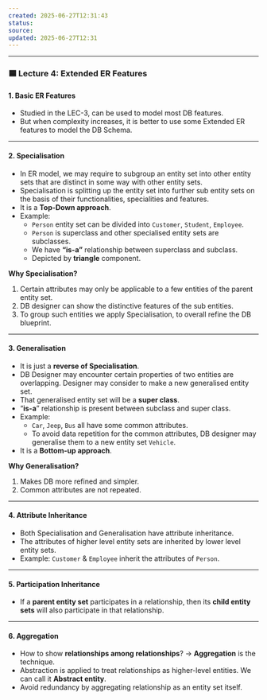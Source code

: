 ```yaml
---
created: 2025-06-27T12:31:43
status: 
source: 
updated: 2025-06-27T12:31
---
```

---

### 🟦 Lecture 4: Extended ER Features

#### 1. Basic ER Features
- Studied in the LEC-3, can be used to model most DB features.
- But when complexity increases, it is better to use some Extended ER features to model the DB Schema.

---

#### 2. Specialisation
- In ER model, we may require to subgroup an entity set into other entity sets that are distinct in some way with other entity sets.
- Specialisation is splitting up the entity set into further sub entity sets on the basis of their functionalities, specialities and features.
- It is a **Top-Down approach**.
- Example:
  - `Person` entity set can be divided into `Customer`, `Student`, `Employee`.
  - `Person` is superclass and other specialised entity sets are subclasses.
  - We have **“is-a”** relationship between superclass and subclass.
  - Depicted by **triangle** component.

**Why Specialisation?**
1. Certain attributes may only be applicable to a few entities of the parent entity set.
2. DB designer can show the distinctive features of the sub entities.
3. To group such entities we apply Specialisation, to overall refine the DB blueprint.

---

#### 3. Generalisation
- It is just a **reverse of Specialisation**.
- DB Designer may encounter certain properties of two entities are overlapping. Designer may consider to make a new generalised entity set.
- That generalised entity set will be a **super class**.
- “**is-a**” relationship is present between subclass and super class.
- Example:
  - `Car`, `Jeep`, `Bus` all have some common attributes.
  - To avoid data repetition for the common attributes, DB designer may generalise them to a new entity set `Vehicle`.
- It is a **Bottom-up approach**.

**Why Generalisation?**
1. Makes DB more refined and simpler.
2. Common attributes are not repeated.

---

#### 4. Attribute Inheritance
- Both Specialisation and Generalisation have attribute inheritance.
- The attributes of higher level entity sets are inherited by lower level entity sets.
- Example: `Customer` & `Employee` inherit the attributes of `Person`.

---

#### 5. Participation Inheritance
- If a **parent entity set** participates in a relationship, then its **child entity sets** will also participate in that relationship.

---

#### 6. Aggregation
- How to show **relationships among relationships**? → **Aggregation** is the technique.
- Abstraction is applied to treat relationships as higher-level entities. We can call it **Abstract entity**.
- Avoid redundancy by aggregating relationship as an entity set itself.

